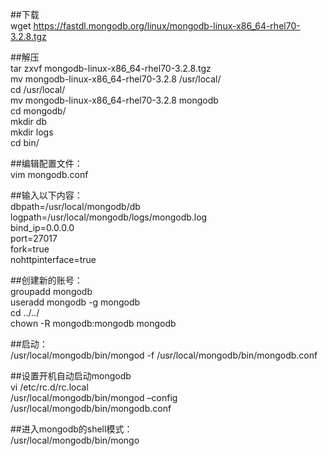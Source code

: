 ##下载    
wget https://fastdl.mongodb.org/linux/mongodb-linux-x86_64-rhel70-3.2.8.tgz

##解压    
tar zxvf mongodb-linux-x86_64-rhel70-3.2.8.tgz    
mv mongodb-linux-x86_64-rhel70-3.2.8 /usr/local/    
cd /usr/local/    
mv mongodb-linux-x86_64-rhel70-3.2.8 mongodb    
cd mongodb/   
mkdir db    
mkdir logs    
cd bin/     

##编辑配置文件：     
vim mongodb.conf    

##输入以下内容：     
dbpath=/usr/local/mongodb/db    
logpath=/usr/local/mongodb/logs/mongodb.log     
bind_ip=0.0.0.0     
port=27017    
fork=true     
nohttpinterface=true    

##创建新的账号：     
groupadd mongodb    
useradd mongodb -g mongodb    
cd ../../     
chown -R mongodb:mongodb mongodb    
    
##启动：     
/usr/local/mongodb/bin/mongod -f /usr/local/mongodb/bin/mongodb.conf    
    
##设置开机自动启动mongodb     
vi /etc/rc.d/rc.local     
/usr/local/mongodb/bin/mongod –config /usr/local/mongodb/bin/mongodb.conf   
    
##进入mongodb的shell模式：    
/usr/local/mongodb/bin/mongo    
